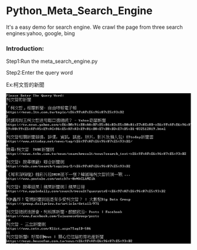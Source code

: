 # Python_Meta_Search_Engine

It's a easy demo for search engine. We crawl the page from three search engines:yahoo, google, bing

### Introduction:
Step1:Run the meta_search_engine.py
<p>
Step2:Enter the query word
<p>
Ex:柯文哲的新聞
  
![image](https://github.com/Larix/Python_Meta_Search_Engine/blob/master/img/1.jpg)
